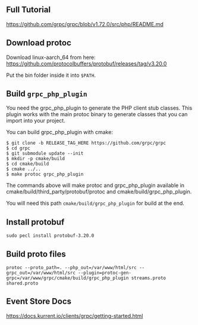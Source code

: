 ## Full Tutorial

https://github.com/grpc/grpc/blob/v1.72.0/src/php/README.md

## Download protoc

Download linux-aarch_64 from here: https://github.com/protocolbuffers/protobuf/releases/tag/v3.20.0

Put the bin folder inside it into `$PATH`.

## Build `grpc_php_plugin`

You need the grpc_php_plugin to generate the PHP client stub classes. This plugin works with the main protoc binary to generate classes that you can import into your project.

You can build grpc_php_plugin with cmake:

```shell
$ git clone -b RELEASE_TAG_HERE https://github.com/grpc/grpc
$ cd grpc
$ git submodule update --init
$ mkdir -p cmake/build
$ cd cmake/build
$ cmake ../..
$ make protoc grpc_php_plugin
```

The commands above will make protoc and grpc_php_plugin available in cmake/build/third_party/protobuf/protoc and cmake/build/grpc_php_plugin.

You will need this path `cmake/build/grpc_php_plugin` for build at the end.

## Install protobuf

```shell
sudo pecl install protobuf-3.20.0
```

## Build proto files

```shell
protoc --proto_path=. --php_out=/var/www/html/src --grpc_out=/var/www/html/src --plugin=protoc-gen-grpc=/var/www/grpc/cmake/build/grpc_php_plugin streams.proto shared.proto
```

## Event Store Docs

https://docs.kurrent.io/clients/grpc/getting-started.html

